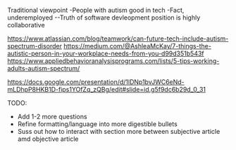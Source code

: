 Traditional viewpoint -People with autism good in tech
-Fact, underemployed
--Truth of software devleopment position is highly collaborative

https://www.atlassian.com/blog/teamwork/can-future-tech-include-autism-spectrum-disorder
https://medium.com/@AshleaMcKay/7-things-the-autistic-person-in-your-workplace-needs-from-you-d99d351b543f
https://www.appliedbehavioranalysisprograms.com/lists/5-tips-working-adults-autism-spectrum/

https://docs.google.com/presentation/d/1lDNp1bvJWC6eNd-mLDhpP8HKB1D-fips1YOfZq_zQBg/edit#slide=id.g5f9dc6b29d_0_31

TODO:
- Add 1-2 more questions
- Refine formatting/language into more digestible bullets
- Suss out how to interact with section more between subjective article amd objective article
